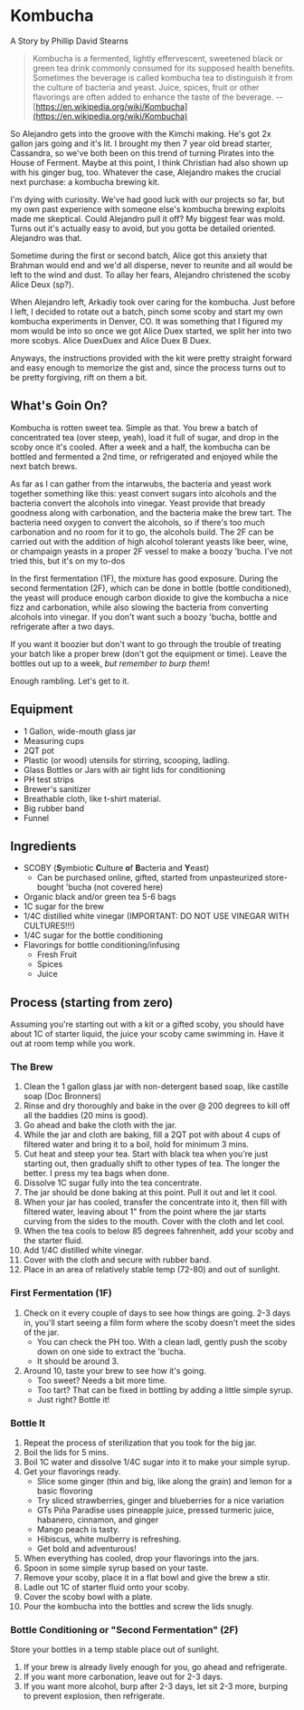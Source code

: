 # Kombucha

A Story by Phillip David Stearns

> Kombucha is a fermented, lightly effervescent, sweetened black or green tea drink commonly consumed for its supposed health benefits. Sometimes the beverage is called kombucha tea to distinguish it from the culture of bacteria and yeast. Juice, spices, fruit or other flavorings are often added to enhance the taste of the beverage. -- [https://en.wikipedia.org/wiki/Kombucha](https://en.wikipedia.org/wiki/Kombucha)

So Alejandro gets into the groove with the Kimchi making. He's got 2x gallon jars going and it's lit. I brought my then 7 year old bread starter, Cassandra, so we've both been on this trend of turning Pirates into the House of Ferment. Maybe at this point, I think Christian had also shown up with his ginger bug, too. Whatever the case, Alejandro makes the crucial next purchase: a kombucha brewing kit.

I'm dying with curiosity. We've had good luck with our projects so far, but my own past experience with someone else's kombucha brewing exploits made me skeptical. Could Alejandro pull it off? My biggest fear was mold. Turns out it's actually easy to avoid, but you gotta be detailed oriented. Alejandro was that.

Sometime during the first or second batch, Alice got this anxiety that Brahman would end and we'd all disperse, never to reunite and all would be left to the wind and dust. To allay her fears, Alejandro christened the scoby Alice Deux (sp?).

When Alejandro left, Arkadiy took over caring for the kombucha. Just before I left, I decided to rotate out a batch, pinch some scoby and start my own kombucha experiments in Denver, CO. It was something that I figured my mom would be into so once we got Alice Duex started, we split her into two more scobys. Alice DuexDuex and Alice Duex B Duex.

Anyways, the instructions provided with the kit were pretty straight forward and easy enough to memorize the gist and, since the process turns out to be pretty forgiving, rift on them a bit.

## What's Goin On?

Kombucha is rotten sweet tea. Simple as that. You brew a batch of concentrated tea (over steep, yeah), load it full of sugar, and drop in the scoby once it's cooled. After a week and a half, the kombucha can be bottled and fermented a 2nd time, or refrigerated and enjoyed while the next batch brews.

As far as I can gather from the intarwubs, the bacteria and yeast work together something like this: yeast convert sugars into alcohols and the bacteria convert the alcohols into vinegar. Yeast provide that bready goodness along with carbonation, and the bacteria make the brew tart. The bacteria need oxygen to convert the alcohols, so if there's too much carbonation and no room for it to go, the alcohols build. The 2F can be carried out with the addition of high alcohol tolerant yeasts like beer, wine, or champaign yeasts in a proper 2F vessel to make a boozy 'bucha. I've not tried this, but it's on my to-dos

In the first fermentation (1F), the mixture has good exposure. During the second fermentation (2F), which can be done in bottle (bottle conditioned), the yeast will produce enough carbon dioxide to give the kombucha a nice fizz and carbonation, while also slowing the bacteria from converting alcohols into vinegar. If you don't want such a boozy 'bucha, bottle and refrigerate after a two days.

If you want it boozier but don't want to go through the trouble of treating your batch like a proper brew (don't got the equipment or time). Leave the bottles out up to a week, *but remember to burp them*!

Enough rambling. Let's get to it.

## Equipment

* 1 Gallon, wide-mouth glass jar
* Measuring cups
* 2QT pot
* Plastic (or wood) utensils for stirring, scooping, ladling.
* Glass Bottles or Jars with air tight lids for conditioning
* PH test strips
* Brewer's sanitizer
* Breathable cloth, like t-shirt material.
* Big rubber band
* Funnel

## Ingredients

* SCOBY (**S**ymbiotic **C**ulture **o**f **B**acteria and **Y**east)
	* Can be purchased online, gifted, started from unpasteurized store-bought 'bucha (not covered here)
* Organic black and/or green tea 5-6 bags
* 1C sugar for the brew
* 1/4C distilled white vinegar (IMPORTANT: DO NOT USE VINEGAR WITH CULTURES!!!)
* 1/4C sugar for the bottle conditioning
* Flavorings for bottle conditioning/infusing
	* Fresh Fruit
	* Spices
	* Juice

## Process (starting from zero)

Assuming you're starting out with a kit or a gifted scoby, you should have about 1C of starter liquid, the juice your scoby came swimming in. Have it out at room temp while you work.

### The Brew

1. Clean the 1 gallon glass jar with non-detergent based soap, like castille soap (Doc Bronners)
1. Rinse and dry thoroughly and bake in the over @ 200 degrees to kill off all the baddies (20 mins is good).
1. Go ahead and bake the cloth with the jar.
1. While the jar and cloth are baking, fill a 2QT pot with about 4 cups of filtered water and bring it to a boil, hold for minimum 3 mins.
1. Cut heat and steep your tea. Start with black tea when you're just starting out, then gradually shift to other types of tea. The longer the better. I press my tea bags when done.
1. Dissolve 1C sugar fully into the tea concentrate.
1. The jar should be done baking at this point. Pull it out and let it cool.
1. When your jar has cooled, transfer the concentrate into it, then fill with filtered water, leaving about 1" from the point where the jar starts curving from the sides to the mouth. Cover with the cloth and let cool.
1. When the tea cools to below 85 degrees fahrenheit, add your scoby and the starter fluid.
1. Add 1/4C distilled white vinegar.
1. Cover with the cloth and secure with rubber band.
1. Place in an area of relatively stable temp (72-80) and out of sunlight.

### First Fermentation (1F)

1. Check on it every couple of days to see how things are going. 2-3 days in, you'll start seeing a film form where the scoby doesn't meet the sides of the jar.
	* You can check the PH too. With a clean ladl, gently push the scoby down on one side to extract the 'bucha.
	* It should be around 3. 
1. Around 10, taste your brew to see how it's going.
	* Too sweet? Needs a bit more time.
	* Too tart? That can be fixed in bottling by adding a little simple syrup.
	* Just right? Bottle it!

### Bottle It

1. Repeat the process of sterilization that you took for the big jar.
1. Boil the lids for 5 mins.
1. Boil 1C water and dissolve 1/4C sugar into it to make your simple syrup.
1. Get your flavorings ready.
	* Slice some ginger (thin and big, like along the grain) and lemon for a basic flovoring
	* Try sliced strawberries, ginger and blueberries for a nice variation
	* GTs Piña Paradise uses pineapple juice, pressed turmeric juice, habanero, cinnamon, and ginger
	* Mango peach is tasty.
	* Hibiscus, white mulberry is refreshing.
	* Get bold and adventurous!
1. When everything has cooled, drop your flavorings into the jars.
1. Spoon in some simple syrup based on your taste.
1. Remove your scoby, place it in a flat bowl and give the brew a stir.
1. Ladle out 1C of starter fluid onto your scoby.
1. Cover the scoby bowl with a plate.
1. Pour the kombucha into the bottles and screw the lids snugly.

### Bottle Conditioning or "Second Fermentation" (2F)

Store your bottles in a temp stable place out of sunlight.

1. If your brew is already lively enough for you, go ahead and refrigerate.
1. If you want more carbonation, leave out for 2-3 days.
1. If you want more alcohol, burp after 2-3 days, let sit 2-3 more, burping to prevent explosion, then refrigerate.